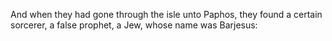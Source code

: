 And when they had gone through the isle unto Paphos, they found a certain sorcerer, a false prophet, a Jew, whose name was Barjesus:
